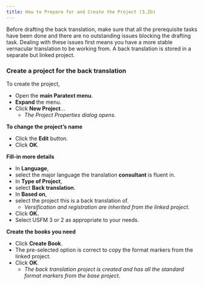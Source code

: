 ```yaml
---
title: How to Prepare for and Create the Project (3.2b)
---
```

Before drafting the back translation, make sure that all the prerequisite tasks have been done and there are no outstanding issues blocking the drafting task. Dealing with these issues first means you have a more stable vernacular translation to be working from. A back translation is stored in a separate but linked project.

### Create a project for the back translation

To create the project,

-   Open the **main Paratext menu**.
-   **Expand** the menu.
-   Click **New Project**…  
    -  *The Project Properties dialog opens*.

**To change the project’s name**

-   Click the **Edit** button.
-   Click **OK**.

**Fill-in more details** 
-   In **Language**,
-   select the major language the translation **consultant** is fluent in.
-   In **Type of Project**,
-   select **Back translation**.
-   In **Based on**,
-   select the project this is a back translation of.  
    -  *Versification and registration are inherited from the linked project*.
-   Click **OK.**
-   Select USFM 3 or 2 as appropriate to your needs.

**Create the books you need**
-   Click **Create Book**.
-   The pre-selected option is correct to copy the format markers from the linked project.
-   Click **OK**.
    -  *The back translation project is created and has all the standard format markers from the base project*.
